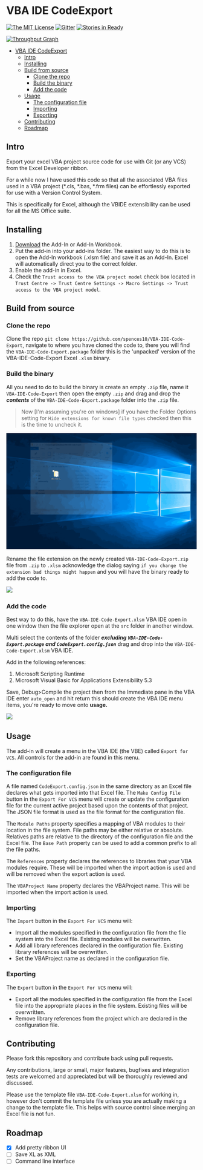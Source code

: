 # VBA IDE CodeExport

[![The MIT License](https://img.shields.io/badge/license-MIT-orange.svg?style=flat-square)](http://opensource.org/licenses/MIT)
[![Gitter](https://img.shields.io/gitter/room/nwjs/nw.js.svg?style=flat-square)](https://gitter.im/VBA-IDE-Code-Export)
[![Stories in Ready](https://badge.waffle.io/spences10/VBA-IDE-Code-Export.png?label=ready&title=Ready)](https://waffle.io/spences10/VBA-IDE-Code-Export)

[![Throughput Graph](https://graphs.waffle.io/spences10/VBA-IDE-Code-Export/throughput.svg)](https://waffle.io/spences10/VBA-IDE-Code-Export/metrics/throughput)

<!-- TOC -->

- [VBA IDE CodeExport](#vba-ide-codeexport)
  - [Intro](#intro)
  - [Installing](#installing)
  - [Build from source](#build-from-source)
    - [Clone the repo](#clone-the-repo)
    - [Build the binary](#build-the-binary)
    - [Add the code](#add-the-code)
  - [Usage](#usage)
    - [The configuration file](#the-configuration-file)
    - [Importing](#importing)
    - [Exporting](#exporting)
  - [Contributing](#contributing)
  - [Roadmap](#roadmap)

<!-- /TOC -->

## Intro

Export your excel VBA project source code for use with Git (or any VCS) from the Excel Developer ribbon.

For a while now I have used this code so that all the associated VBA files used in a VBA project (*.cls, *.bas, *.frm files) can be effortlessly exported for use with a Version Control System.

This is specifically for Excel, although the VBIDE extensibility can be used for all the MS Office suite.

## Installing

1. [Download](https://github.com/spences10/VBA-IDE-Code-Export/releases) the Add-In or Add-In Workbook.
2. Put the add-in into your add-ins folder. The easiest way to do this is to open the Add-In workbook (.xlsm file) and save it as an Add-In. Excel will automatically direct you to the correct folder.
3. Enable the add-in in Excel.
4. Check the `Trust access to the VBA project model` check box located in `Trust Centre -> Trust Centre Settings -> Macro Settings -> Trust access to the VBA project model`.

## Build from source

### Clone the repo

Clone the repo `git clone https://github.com/spences10/VBA-IDE-Code-Export`, navigate to where you have cloned the code to, there you will find the `VBA-IDE-Code-Export.package` folder this is the 'unpacked' version of the VBA-IDE-Code-Export Excel `.xlsm` binary.

### Build the binary

All you need to do to build the binary is create an empty `.zip` file, name it `VBA-IDE-Code-Export` then open the empty `.zip` and drag and drop the **_contents_** of the `VBA-IDE-Code-Export.package` folder into the `.zip` file.

>Now [I'm assuming you're on windows] if you have the Folder Options setting for `Hide extensions for known file types` checked then this is the time to uncheck it.

![](/img/unhide-file-extensions.gif)

Rename the file extension on the newly created `VBA-IDE-Code-Export.zip` file from `.zip` to `.xlsm` acknowledge the dialog saying `if you change the extension bad things might happen` and you will have the binary ready to add the code to.

![](/img/build-from-source.gif)

### Add the code

Best way to do this, have the `VBA-IDE-Code-Export.xlsm` VBA IDE open in one window then the file explorer open at the `src` folder in another window.

Multi select the contents of the folder **_excluding `VBA-IDE-Code-Export.package` and `CodeExport.config.json`_** drag and drop into the `VBA-IDE-Code-Export.xlsm` VBA IDE.

Add in the following references: 

1. Microsoft Scripting Runtime
2. Microsoft Visual Basic for Applications Extensibility 5.3

Save, Debug>Compile the project then from the Immediate pane in the VBA IDE enter `auto_open` and hit return this should create the VBA IDE menu items, you're ready to move onto **usage.**

![](/img/add-code.gif)

## Usage

The add-in will create a menu in the VBA IDE (the VBE) called `Export for VCS`. All controls for the add-in are found in this menu.

### The configuration file

A file named `CodeExport.config.json` in the same directory as an Excel file declares what gets imported into that Excel file. The `Make Config File` button in the `Export For VCS` menu will create or update the configuration file for the current active project based upon the contents of that project. The JSON file format is used as the file format for the configuration file.

The `Module Paths` property specifies a mapping of VBA modules to their location in the file system. File paths may be either relative or absolute. Relatives paths are relative to the directory of the configuration file and the Excel file. The `Base Path` property can be used to add a common prefix to all the file paths.

The `References` property declares the references to libraries that your VBA modules require. These will be imported when the import action is used and will be removed when the export action is used.

The `VBAProject Name` property declares the VBAProject name. This will be imported when the import action is used.

### Importing

The `Import` button in the `Export For VCS` menu will:

* Import all the modules specified in the configuration file from the file system into the Excel file. Existing modules will be overwritten.
* Add all library references declared in the configuration file. Existing library references will be overwritten.
* Set the VBAProject name as declared in the configuration file.

### Exporting

The `Export` button in the `Export For VCS` menu will:

* Export all the modules specified in the configuration file from the Excel file into the appropriate places in the file system. Existing files will be overwritten.
* Remove library references from the project which are declared in the configuration file.

## Contributing

Please fork this repository and contribute back using pull requests.

Any contributions, large or small, major features, bugfixes and integration tests are welcomed and appreciated but will be thoroughly reviewed and discussed.

Please use the template file `VBA-IDE-Code-Export.xlsm` for working in, however don't commit the template file unless you are actually making a change to the template file. This helps with source control since merging an Excel file is not fun.

## Roadmap

- [x] Add pretty ribbon UI
- [ ] Save XL as XML
- [ ] Command line interface